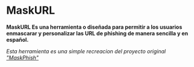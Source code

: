 # MaskURL
**MaskURL Es una herramienta o diseñada para permitir a los usuarios enmascarar y personalizar las URL de phishing de manera sencilla y en español.**

*Esta herramienta es una simple recreacion del proyecto original ["MaskPhish"](https://github.com/jaykali/maskphish)*
